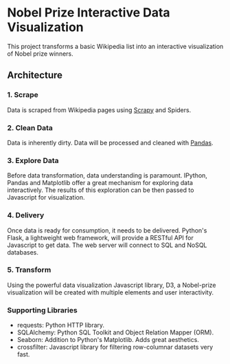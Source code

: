 # Nobel Prize Interactive Data Visualization

This project transforms a basic Wikipedia list into an interactive visualization of Nobel prize winners.

## Architecture

### 1. Scrape

Data is scraped from Wikipedia pages using [Scrapy](https://scrapy.org) and Spiders.

### 2. Clean Data

Data is inherently dirty. Data will be processed and cleaned with [Pandas](http://pandas.pydata.org).

### 3. Explore Data

Before data transformation, data understanding is paramount. IPython, Pandas and Matplotlib offer a great mechanism for exploring data interactively. The results of this exploration can be then passed to Javascript for visualization.

### 4. Delivery

Once data is ready for consumption, it needs to be delivered. Python's Flask, a lightweight web framework, will provide a RESTful API for Javascript to get data. The web server will connect to SQL and NoSQL databases.

### 5. Transform

Using the powerful data visualization Javascript library, D3, a Nobel-prize visualization will be created with multiple elements and user interactivity.

### Supporting Libraries

* requests: Python HTTP library.
* SQLAlchemy: Python SQL Toolkit and Object Relation Mapper (ORM).
* Seaborn: Addition to Python's Matplotlib. Adds great aesthetics.
* crossfilter: Javascript library for filtering row-columnar datasets very fast. 
